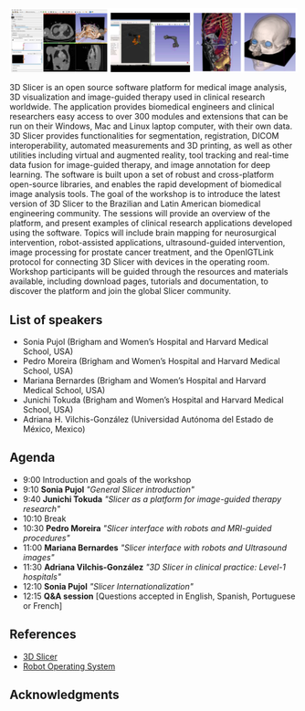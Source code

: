 
![image](3dslicer.png)

3D Slicer is an open source software platform for medical image analysis, 3D visualization and image-guided therapy used in clinical research worldwide. The application provides biomedical engineers and clinical researchers easy access to over 300 modules and extensions that can be run on their Windows, Mac and Linux laptop computer, with their own data. 3D Slicer provides functionalities for segmentation, registration, DICOM interoperability, automated measurements and 3D printing, as well as other utilities including virtual and augmented reality, tool tracking and real-time data fusion for image-guided therapy, and image annotation for deep learning. The software is built upon a set of robust and cross-platform open-source libraries, and enables the rapid development of biomedical image analysis tools. The goal of the workshop is to introduce the latest version of 3D Slicer to the Brazilian and Latin American biomedical engineering community. The sessions will provide an overview of the platform, and present examples of clinical research applications developed using the software. Topics will include brain mapping for neurosurgical intervention, robot-assisted applications, ultrasound-guided intervention, image processing for prostate cancer treatment, and the OpenIGTLink protocol for connecting 3D Slicer with devices in the operating room. Workshop participants will be guided through the resources and materials available, including download pages, tutorials and documentation, to discover the platform and join the global Slicer community.

## List of speakers
* Sonia Pujol (Brigham and Women’s Hospital and Harvard Medical School, USA)
* Pedro Moreira (Brigham and Women’s Hospital and Harvard Medical School, USA)
* Mariana Bernardes (Brigham and Women’s Hospital and Harvard Medical School, USA)
* Junichi Tokuda (Brigham and Women’s Hospital and Harvard Medical School, USA)
* Adriana H. Vilchis-González (Universidad Autónoma del Estado de México, Mexico)

## Agenda

* 9:00  Introduction and goals of the workshop
* 9:10  **Sonia Pujol** *"General Slicer introduction"*
* 9:40  **Junichi Tokuda** *"Slicer as a platform for image-guided therapy research"*
* 10:10 Break
* 10:30 **Pedro Moreira** *"Slicer interface with robots and MRI-guided procedures"*
* 11:00 **Mariana Bernardes** *"Slicer interface with robots and Ultrasound images"*
* 11:30 **Adriana Vilchis-González** *"3D Slicer in clinical practice: Level-1 hospitals"*
* 12:10 **Sonia Pujol** *"Slicer Internationalization"*
* 12:15 **Q&A session** [Questions accepted in English, Spanish, Portuguese or French] 


## References
- [3D Slicer](https://www.slicer.org/)
- [Robot Operating System](http://www.ros.org/)

## Acknowledgments
